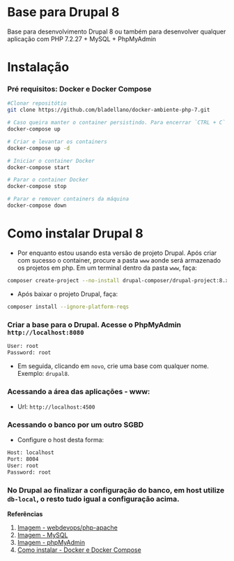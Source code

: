 # Base para Drupal 8

Base para desenvolvimento Drupal 8 ou também para desenvolver qualquer aplicação com PHP 7.2.27 + MySQL + PhpMyAdmin

# Instalação
### Pré requisitos: Docker e Docker Compose

```bash
#Clonar repositótio
git clone https://github.com/bladellano/docker-ambiente-php-7.git

# Caso queira manter o container persistindo. Para encerrar `CTRL + C`
docker-compose up

# Criar e levantar os containers
docker-compose up -d

# Iniciar o container Docker
docker-compose start

# Parar o container Docker
docker-compose stop

# Parar e remover containers da máquina
docker-compose down
```

# Como instalar Drupal 8
- Por enquanto estou usando esta versão de projeto Drupal. Após criar com sucesso o container, procure a pasta `www` aonde será armazenado os projetos em php. Em um terminal dentro da pasta `www`, faça:
```bash
composer create-project --no-install drupal-composer/drupal-project:8.x-dev --stability dev --no-interaction drupal8
```
- Após baixar o projeto Drupal, faça:
```bash
composer install --ignore-platform-reqs
```
### Criar a base para o Drupal. Acesse o PhpMyAdmin `http://localhost:8080`
```bash
User: root
Password: root
```
 - Em seguida, clicando em `novo`, crie uma base com qualquer nome. Exemplo: `drupal8`.
### Acessando a área das aplicações - www:
- Url: `http://localhost:4500`

### Acessando o banco por um outro SGBD
- Configure o host desta forma:
```bash
Host: localhost
Port: 8004
User: root
Password: root
```

### No Drupal ao finalizar a configuração do banco, em host utilize `db-local`, o resto tudo igual a configuração acima.

**Referências**
1. [Imagem - webdevops/php-apache](https://dockerfile.readthedocs.io/en/latest/content/DockerImages/dockerfiles/php-apache.html)
2. [Imagem - MySQL](https://hub.docker.com/_/mysql)
3. [Imagem - phpMyAdmin](https://hub.docker.com/r/phpmyadmin/phpmyadmin/)
3. [Como instalar - Docker e Docker Compose](#) 